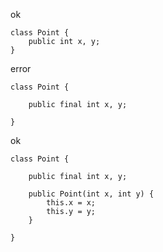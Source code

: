 ok
```
class Point {
	public int x, y;
}
```


error
```
class Point {
	
	public final int x, y;

}
```

ok
```
class Point {
	
	public final int x, y;

	public Point(int x, int y) {
		this.x = x;
		this.y = y;
	}

}
```